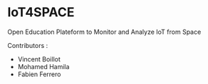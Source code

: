 # IoT4SPACE
Open Education Plateform to Monitor and Analyze IoT from Space 

Contributors :

* Vincent Boillot
* Mohamed Hamila
* Fabien Ferrero

